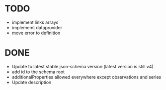 # TODO

- implement links arrays
- implememt dataprovider
- move error to definition

# DONE

- Update to latest stable json-schema version (latest version is still v4).
- add id to the schema root
- additionalProperties allowed everywhere except observations and series
- Update description
